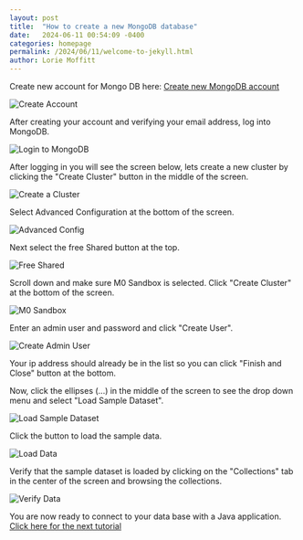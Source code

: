```yaml
---
layout: post
title:  "How to create a new MongoDB database"
date:   2024-06-11 00:54:09 -0400
categories: homepage
permalink: /2024/06/11/welcome-to-jekyll.html
author: Lorie Moffitt
---
```

Create new account for Mongo DB here: [Create new MongoDB account](https://account.mongodb.com/account/register)

![Create Account](/homepage/assets/images/create_account.jpg)

After creating your account and verifying your email address, log into MongoDB.

![Login to MongoDB](https://github.com/loriemoffitt/lessons/blob/main/login.jpg)

After logging in you will see the screen below, lets create a new cluster by clicking the "Create Cluster" button in the middle of the screen. 

![Create a Cluster](https://github.com/loriemoffitt/lessons/blob/main/create_a_cluster.jpg)

Select Advanced Configuration at the bottom of the screen.

![Advanced Config](https://github.com/loriemoffitt/lessons/blob/main/advanced_config2.jpg)

Next select the free Shared button at the top.

![Free Shared](https://github.com/loriemoffitt/lessons/blob/main/free_shared.jpg)

Scroll down and make sure M0 Sandbox is selected.  Click "Create Cluster" at the bottom of the screen. 

![M0 Sandbox](https://github.com/loriemoffitt/lessons/blob/main/m0_sandbox.jpg)

Enter an admin user and password and click "Create User".  

![Create Admin User](https://github.com/loriemoffitt/lessons/blob/main/create_admin_user.jpg)

Your ip address should already be in the list so you can click "Finish and Close" button at the bottom. 

Now, click the ellipses (...) in the middle of the screen to see the drop down menu and select "Load Sample Dataset". 

![Load Sample Dataset](https://github.com/loriemoffitt/lessons/blob/main/load_sample_data.jpg)

Click the button to load the sample data. 

![Load Data](https://github.com/loriemoffitt/lessons/blob/main/load_dataset.jpg)

Verify that the sample dataset is loaded by clicking on the "Collections" tab in the center of the screen and browsing the collections. 

![Verify Data](https://github.com/loriemoffitt/lessons/blob/main/verify_data.jpg)

You are now ready to connect to your data base with a Java application. 
[Click here for the next tutorial](Connect-to-MongoDB-with-Java)
